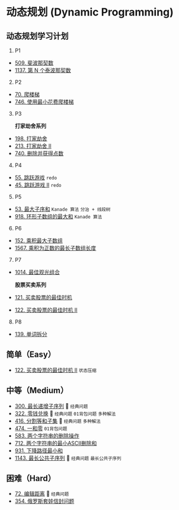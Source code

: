 # 动态规划 (Dynamic Programming)

## 动态规划学习计划

1. P1
  - [509. 斐波那契数](https://leetcode-cn.com/problems/fibonacci-number/)
  - [1137. 第 N 个泰波那契数](https://leetcode-cn.com/problems/n-th-tribonacci-number/)

2. P2
  - [70. 爬楼梯](https://leetcode-cn.com/problems/climbing-stairs/)
  - [746. 使用最小花费爬楼梯](https://leetcode-cn.com/problems/min-cost-climbing-stairs/)

3. P3

    **打家劫舍系列**
  - [198. 打家劫舍](https://leetcode-cn.com/problems/house-robber/)
  - [213. 打家劫舍 II](https://leetcode-cn.com/problems/house-robber-ii/)
  - [740. 删除并获得点数](https://leetcode-cn.com/problems/delete-and-earn/)

4. P4
  - [55. 跳跃游戏](https://leetcode-cn.com/problems/jump-game/) `redo`
  - [45. 跳跃游戏 II](https://leetcode-cn.com/problems/jump-game-ii/) `redo`

5. P5
  - [53. 最大子序和](https://leetcode-cn.com/problems/maximum-subarray/) `Kanade 算法` `分治 + 线段树`
  - [918. 环形子数组的最大和](https://leetcode-cn.com/problems/maximum-sum-circular-subarray/) `Kanade 算法`

6. P6
  - [152. 乘积最大子数组](https://leetcode-cn.com/problems/maximum-product-subarray/)
  - [1567. 乘积为正数的最长子数组长度](https://leetcode-cn.com/problems/maximum-length-of-subarray-with-positive-product/)

7. P7
  - [1014. 最佳观光组合](https://leetcode-cn.com/problems/best-sightseeing-pair/)

    **股票买卖系列**

  - [121. 买卖股票的最佳时机](https://leetcode-cn.com/problems/best-time-to-buy-and-sell-stock/)
  - [122. 买卖股票的最佳时机 II](https://leetcode-cn.com/problems/best-time-to-buy-and-sell-stock-ii/)

8. P8

  - [139. 单词拆分](https://leetcode-cn.com/problems/word-break/)

## 简单（Easy）

- [122. 买卖股票的最佳时机 II](https://leetcode-cn.com/problems/best-time-to-buy-and-sell-stock-ii/) `状态压缩`

## 中等（Medium）

- [300. 最长递增子序列](https://leetcode-cn.com/problems/longest-increasing-subsequence/) 🌟 `经典问题`
- [322. 零钱兑换](https://leetcode-cn.com/problems/coin-change/) 🌟 `经典问题` `01背包问题` `多种解法`
- [416. 分割等和子集](https://leetcode-cn.com/problems/partition-equal-subset-sum/) 🌟 `经典问题` `多种解法`
- [474. 一和零](https://leetcode-cn.com/problems/ones-and-zeroes/) `01背包问题`
- [583. 两个字符串的删除操作](https://leetcode-cn.com/problems/delete-operation-for-two-strings/)
- [712. 两个字符串的最小ASCII删除和](https://leetcode-cn.com/problems/minimum-ascii-delete-sum-for-two-strings/)
- [931. 下降路径最小和](https://leetcode-cn.com/problems/minimum-falling-path-sum/)
- [1143. 最长公共子序列](https://leetcode-cn.com/problems/longest-common-subsequence/) 🌟 `经典问题` `最长公共子序列`

## 困难（Hard）

- [72. 编辑距离](https://leetcode-cn.com/problems/edit-distance/) 🌟 `经典问题`
- [354. 俄罗斯套娃信封问题](https://leetcode-cn.com/problems/russian-doll-envelopes/)
